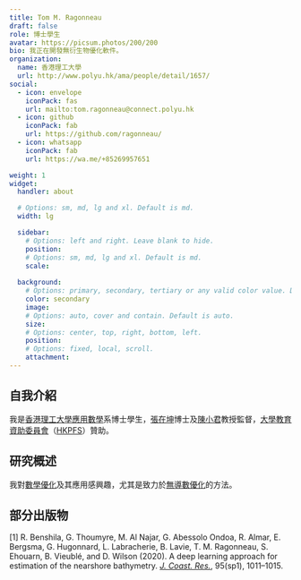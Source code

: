 ```yaml
---
title: Tom M. Ragonneau
draft: false
role: 博士學生
avatar: https://picsum.photos/200/200
bio: 我正在開發無衍生物優化軟件。
organization:
  name: 香港理工大學
  url: http://www.polyu.hk/ama/people/detail/1657/
social:
  - icon: envelope
    iconPack: fas
    url: mailto:tom.ragonneau@connect.polyu.hk
  - icon: github
    iconPack: fab
    url: https://github.com/ragonneau/
  - icon: whatsapp
    iconPack: fab
    url: https://wa.me/+85269957651

weight: 1
widget:
  handler: about

  # Options: sm, md, lg and xl. Default is md.
  width: lg

  sidebar:
    # Options: left and right. Leave blank to hide.
    position:
    # Options: sm, md, lg and xl. Default is md.
    scale:
  
  background:
    # Options: primary, secondary, tertiary or any valid color value. Default is primary.
    color: secondary
    image:
    # Options: auto, cover and contain. Default is auto.
    size:
    # Options: center, top, right, bottom, left.
    position:
    # Options: fixed, local, scroll.
    attachment: 
---
```


## 自我介紹

我是[香港理工大學](https://www.polyu.edu.hk/)[應用數學](https://www.polyu.edu.hk/ama/)系博士學生，[張在坤](https://zhangzk.net/)博士及[陳小君](https://www.polyu.edu.hk/ama/staff/xjchen/ChenXJ.htm)教授監督，[大學教育資助委員會](https://www.ugc.edu.hk/eng/ugc/index.html)（[HKPFS](https://cerg1.ugc.edu.hk/hkpfs/index.html)）贊助。

## 研究概述

我對[數學優化](https://en.wikipedia.org/wiki/mathematical_optimization)及其應用感興趣，尤其是致力於[無導數優化](https://en.wikipedia.org/wiki/Derivative-free_optimization)的方法。

## 部分出版物

[1] R. Benshila, G. Thoumyre, M. Al Najar, G. Abessolo Ondoa, R. Almar, E. Bergsma, G. Hugonnard, L. Labracherie, B. Lavie, T. M. Ragonneau, S. Ehouarn, B. Vieublé, and D. Wilson (2020). A deep learning approach for estimation of the nearshore bathymetry. [*J. Coast. Res.*](https://meridian.allenpress.com/jcr), 95(sp1), 1011&ndash;1015.
